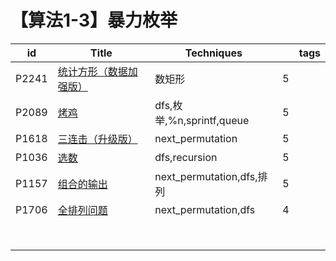 # 【算法1-3】暴力枚举

| id    | Title                                                        | Techniques                |      | tags |
| ----- | ------------------------------------------------------------ | ------------------------- | ---- | ---- |
| P2241 | [统计方形（数据加强版）](https://www.luogu.com.cn/problem/P2241) | 数矩形                    | 5    |      |
| P2089 | [烤鸡](https://www.luogu.com.cn/problem/P2089)               | dfs,枚举,%n,sprintf,queue | 5    |      |
| P1618 | [三连击（升级版）](https://www.luogu.com.cn/problem/P1618)   | next_permutation          | 5    |      |
| P1036 | [选数](https://www.luogu.com.cn/problem/P1036)               | dfs,recursion             | 5    |      |
| P1157 | [组合的输出](https://www.luogu.com.cn/problem/P1157)         | next_permutation,dfs,排列 | 5    |      |
| P1706 | [全排列问题](https://www.luogu.com.cn/problem/P1706)         | next_permutation,dfs      | 4    |      |
|       |                                                              |                           |      |      |
|       |                                                              |                           |      |      |
|       |                                                              |                           |      |      |
|       |                                                              |                           |      |      |
|       |                                                              |                           |      |      |
|       |                                                              |                           |      |      |
|       |                                                              |                           |      |      |
|       |                                                              |                           |      |      |


